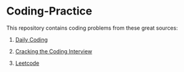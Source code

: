# Coding-Practice

This repository contains coding problems from these great sources:
1. [Daily Coding](https://www.dailycodingproblem.com/)
2. [Cracking the Coding Interview](https://www.amazon.com/Cracking-Coding-Interview-Programming-Questions/dp/0984782850/ref=sr_1_2?crid=35SS3R4LNPD4Y&keywords=cracking+the+coding+interview&qid=1549752431&s=books&sprefix=cracking+the%2Cstripbooks%2C153&sr=1-2)

3. [Leetcode](https://leetcode.com/problemset/all/)
